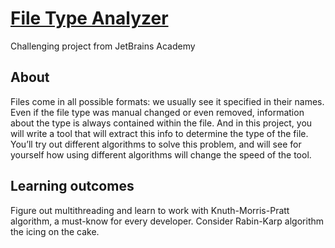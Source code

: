 # [File Type Analyzer](https://github.com/AlexeyShik/File-Type-Analyzer/tree/master/task/src/analyzer)  
Challenging project from JetBrains Academy  
## About  
Files come in all possible formats: we usually see it specified in their names. Even if the file type was manual changed or even removed, information about the type is always contained within the file. And in this project, you will write a tool that will extract this info to determine the type of the file. You’ll try out different algorithms to solve this problem, and will see for yourself how using different algorithms will change the speed of the tool.
## Learning outcomes  
Figure out multithreading and learn to work with Knuth-Morris-Pratt algorithm, a must-know for every developer. Consider Rabin-Karp algorithm the icing on the cake.
